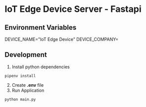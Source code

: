 # IoT Edge Device Server - Fastapi

## Environment Variables
DEVICE_NAME="IoT Edge Device"
DEVICE_COMPANY=

## Development
1. Install python dependencies
```
pipenv install
```
2. Create **.env** file
3. Run Application
```
python main.py
```

